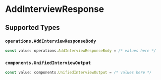 # AddInterviewResponse


## Supported Types

### `operations.AddInterviewResponseBody`

```typescript
const value: operations.AddInterviewResponseBody = /* values here */
```

### `components.UnifiedInterviewOutput`

```typescript
const value: components.UnifiedInterviewOutput = /* values here */
```

